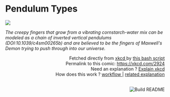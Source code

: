 # <b>Pendulum Types</b>

[![](https://imgs.xkcd.com/comics/pendulum_types.png)](https://xkcd.com/2924)

<i>The creepy fingers that grow from a vibrating cornstarch-water mix can be modeled as a chain of inverted vertical pendulums (DOI:10.1039/c4sm00265b) and are believed to be the fingers of Maxwell&#39;s Demon trying to push through into our universe.</i>

<div align="right">
  Fetched directly from
  <a href="https://xkcd.com">
    xkcd
  </a>
  by
  <a href="https://github.com/Vanille-N/Vanille-N/blob/master/fetch">
    this bash script
  </a>
</div>
<div align="right">
  Permalink to this comic:
  <a href="https://xkcd.com/2924">
    https://xkcd.com/2924
  </a>
</div>
<div align="right">
  Need an explanation ?
  <a href="https://www.explainxkcd.com/wiki/index.php/2924">
    Explain xkcd
  </a>
</div>
<div align="right">
  How does this work ?
  <a href="https://github.com/Vanille-N/Vanille-N/blob/master/.github/workflows/build.yml">
    workflow
  </a>
  |
  <a href="https://simonwillison.net/2020/Jul/10/self-updating-profile-readme/">
    related explanation
  </a>
</div><br>

<a href="https://github.com/Vanille-N/Vanille-N/actions"><img src="https://github.com/Vanille-N/Vanille-N/workflows/Build%20README/badge.svg" align="right" alt="Build README"></a>
